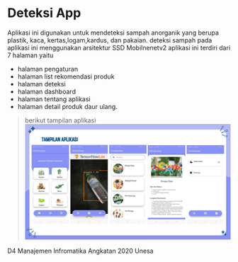 # Deteksi App
Aplikasi ini digunakan untuk mendeteksi sampah anorganik yang berupa plastik, kaca, kertas,logam,kardus, dan pakaian.
deteksi sampah pada aplikasi ini menggunakan arsitektur SSD Mobilnenetv2 
aplikasi ini terdiri dari 7 halaman yaitu 
  - halaman pengaturan
  - halaman list rekomendasi produk
  - halaman deteksi
  - halaman dashboard
  - halaman tentang aplikasi
  - halaman detail produk daur ulang.
> berikut tampilan aplikasi
![Tampilan Aplikasi](https://github.com/alfinur063/Tugas_Akhir_Aplikasi_Deteksi_Sampah-/blob/master/Blue%20and%20Green%20Organic%20Group%20Project%20Presentation.png)


D4 Manajemen Infromatika Angkatan 2020
Unesa

